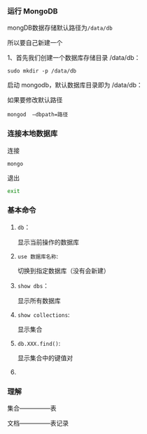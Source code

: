 ### 运行 MongoDB

mongDB数据存储默认路径为`/data/db `

所以要自己新建一个

1、首先我们创建一个数据库存储目录 /data/db：

```
sudo mkdir -p /data/db
```

启动 mongodb，默认数据库目录即为 /data/db：

如果要修改默认路径

```shell
mongod  —dbpath=路径
```



### 连接本地数据库

连接

```shell
mongo
```

退出

```bash
exit
```

### 基本命令

1. `db`：

   显示当前操作的数据库

2. `use 数据库名称`:

   切换到指定数据库（没有会新建）

3. `show dbs`：

   显示所有数据库

4. `show collections`:

   显示集合

5. `db.XXX.find()`:

   显示集合中的键值对

6. 

### 理解

集合—————表

文档—————表记录

